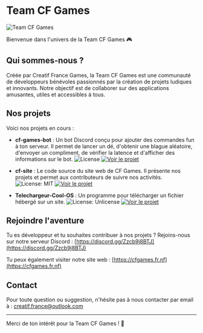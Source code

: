 # Team CF Games

![Team CF Games](https://avatars.githubusercontent.com/u/210268047?s=200&v=4)

Bienvenue dans l'univers de la Team CF Games 🎮

## Qui sommes-nous ?

Créée par Creatif France Games, la Team CF Games est une communauté de développeurs bénévoles passionnés par la création de projets ludiques et innovants. Notre objectif est de collaborer sur des applications amusantes, utiles et accessibles à tous.

## Nos projets

Voici nos projets en cours :

- **cf-games-bot** : Un bot Discord conçu pour ajouter des commandes fun à ton serveur. Il permet de lancer un dé, d'obtenir une blague aléatoire, d'envoyer un compliment, de vérifier la latence et d'afficher des informations sur le bot.
  ![License](https://img.shields.io/badge/license-CC%20BY-blue)
  [![Voir le projet](https://img.shields.io/badge/👉%20Voir_le_projet-181717?style=for-the-badge&logo=github)](https://github.com/Team-CF-Games/cf-games-bot)


- **cf-site** : Le code source du site web de CF Games. Il présente nos projets et permet aux contributeurs de suivre nos activités.
  ![License: MIT](https://img.shields.io/badge/License-MIT-yellow.svg)
  [![Voir le projet](https://img.shields.io/badge/👉%20Voir_le_projet-181717?style=for-the-badge&logo=github)](https://github.com/Team-CF-Games/cf-site)


- **Telechargeur-Cool-OS** : Un programme pour télécharger un fichier hébergé sur un site.
  ![License: Unlicense](https://img.shields.io/badge/license-Unlicense-blue.svg)
  [![Voir le projet](https://img.shields.io/badge/👉%20Voir_le_projet-181717?style=for-the-badge&logo=github)](https://github.com/Team-CF-Games/Telechargeur-Cool-OS)


## Rejoindre l'aventure

Tu es développeur et tu souhaites contribuer à nos projets ? Rejoins-nous sur notre serveur Discord : [https://discord.gg/Zzcb9j8BTJ](https://discord.gg/Zzcb9j8BTJ)

Tu peux également visiter notre site web : [https://cfgames.fr.nf](https://cfgames.fr.nf)

## Contact

Pour toute question ou suggestion, n'hésite pas à nous contacter par email à : creatif.france@outlook.com

---

Merci de ton intérêt pour la Team CF Games ! 🚀
